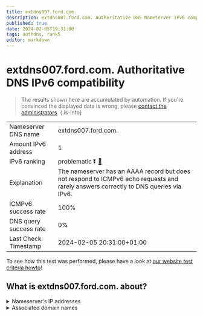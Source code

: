 ```yaml
---
title: extdns007.ford.com.
description: extdns007.ford.com. Authoritative DNS Nameserver IPv6 compatibility
published: true
date: 2024-02-05T19:31:00
tags: authdns, rank5
editor: markdown
---
```


# extdns007.ford.com. Authoritative DNS IPv6 compatibility

> The results shown here are accumulated by automation. If you're convinced the displayed data is wrong, please [contact the administrators](/howto/chat). 
{.is-info}




|   |   |
| - | - |
| Nameserver DNS name | extdns007.ford.com.
| Amount IPv6 address | 1
| IPv6 ranking | problematic :arrow_double_down: [🔗](/howto/ranking) |
| Explanation | The nameserver has an AAAA record but does not respond to ICMPv6 echo requests and rarely answers correctly to DNS queries via IPv6. |
| ICMPv6 success rate | 100%|
| DNS query success rate | 0% |
| Last Check Timestamp | 2024-02-05 20:31:00+01:00 |

To see how this test was performed, please have a look at [our website test criteria howto](/howto/testcriteria/authdns)!


## What is extdns007.ford.com. about?




<details>
<summary>Nameserver's IP addresses</summary>

2620:0:402:2010:0:ffff:130c:6186

</details>



<details>
<summary>Associated domain names</summary>

www.ford.com

</details>
